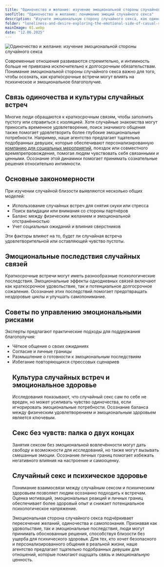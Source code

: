```yaml
---
title: "Одиночество и желание: изучение эмоциональной стороны случайного секса"
seoTitle: "Одиночество и желание: понимание эмоций случайного секса"   # SEO Title для head
description: "Изучите эмоциональную сторону случайного секса, как одиночество влияет на желание и способы осознанного взаимодействия в интимных отношениях."
folder: "loneliness-and-desire-exploring-the-emotional-side-of-casual-sex"
mainImage: 01.webp
date: "12.06.2025"
---
```


![Одиночество и желание: изучение эмоциональной стороны случайного секса](/assets/img/media/loneliness-and-desire-exploring-the-emotional-side-of-casual-sex/01.webp)

Современные отношения развиваются стремительно, и интимность больше не привязана исключительно к долгосрочным обязательствам. Понимание эмоциональной стороны случайного секса важно для того, чтобы осознать, как краткосрочные встречи могут влиять на психическое и эмоциональное благополучие.

<h2>Связь одиночества и культуры случайных встреч</h2>

Многие люди обращаются к краткосрочным связям, чтобы заполнить пустоту или справиться с изоляцией. Хотя случайные знакомства могут приносить временное удовлетворение, поиск значимого общения также помогает удовлетворить более глубокие эмоциональные потребности. Например, наше агентство предлагает тщательно подобранных девушек, которые обеспечивают персонализированную <a href="/services/models-for-private-events">компанию для социальных мероприятий</a>, поездок или совместного времяпрепровождения, помогая людям чувствовать себя связанными и ценными. Осознание этой динамики помогает принимать сознательные решения относительно интимности.

<h2>Основные закономерности</h2>

При изучении случайной близости выявляются несколько общих моделей:
<ul>
<li>Использование случайных встреч для снятия скуки или стресса</li>
<li>Поиск валидации или внимания со стороны партнёров</li>
<li>Баланс между физическим желанием и эмоциональной отстранённостью</li>
<li>Учет социальных ожиданий и влияния сверстников</li>
</ul>


Эти факторы влияют на то, будет ли случайная встреча удовлетворительной или оставляющей чувство пустоты.

<h2>Эмоциональные последствия случайных связей</h2>

Краткосрочные встречи могут иметь разнообразные психологические последствия. Эмоциональные эффекты однодневных связей включают как краткосрочное удовольствие, так и потенциальное долгосрочное сожаление. Осознание этих последствий помогает предотвращать нездоровые циклы и улучшать самопонимание.

<h2>Советы по управлению эмоциональными рисками</h2>
Эксперты предлагают практические подходы для поддержания благополучия:
<ul>
<li>Чёткое общение о своих ожиданиях</li>
<li>Согласие и личные границы</li>
<li>Размышление о готовности к эмоциональным последствиям</li>
<li>Избегание повторяющихся стрессовых сценариев</li>


<h2>Культура случайных встреч и эмоциональное здоровье</h2>

Исследования показывают, что случайный секс сам по себе не вреден, но может усиливать чувство одиночества, если игнорировать эмоциональные потребности. Осознание баланса между физическим удовлетворением и эмоциональным здоровьем является ключевым.

<h2>Секс без чувств: палка о двух концах</h2>

Занятия сексом без эмоциональной вовлечённости могут дать свободу и возможности для исследований, но также могут вызывать смешанные эмоции. Осознание личных границ помогает избежать негативного влияния на настроение и самооценку.

<h2>Случайный секс и психическое здоровье</h2>

Понимание взаимосвязи между случайным сексом и психическим здоровьем позволяет людям осознанно подходить к встречам. Оценка мотиваций, эмоциональных реакций и личных границ обеспечивает более здоровый опыт и снижает потенциальное психологическое напряжение.

Эмоциональная сторона случайного секса подчёркивает пересечение желаний, одиночества и самопознания. Признавая как удовольствие, так и эмоциональные последствия, люди могут принимать обоснованные решения, способствуя близости без ущерба для психического здоровья. Для тех, кто хочет безопасного и персонализированного общения в реальной жизни, наше агентство предлагает тщательно подобранных девушек для отношений, которые помогают ощущать связь и эмоциональную ценность.
